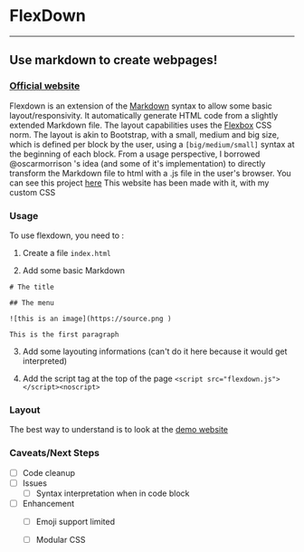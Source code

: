 # FlexDown

---

## **Use markdown to create webpages!**

### [Official website](https://benjaminpoilve.github.io/FlexDownEditor/)

Flexdown is an extension of the [Markdown](https://daringfireball.net/projects/markdown/) syntax to allow some basic layout/responsivity. It automatically generate HTML code from a slightly extended Markdown file. 
The layout capabilities uses the [Flexbox](https://developer.mozilla.org/en-US/docs/Web/CSS/CSS_Flexible_Box_Layout/Basic_Concepts_of_Flexbox) CSS norm. The layout is akin to Bootstrap, with a small, medium and big size, which is defined per block by the user, using a `[big/medium/small]` syntax at the beginning of each block.
From a usage perspective, I borrowed @oscarmorrison 's idea (and some of it's implementation) to directly transform the Markdown file to html with a .js file in the user's browser. You can see this project [here](https://github.com/oscarmorrison/md-page)
This website has been made with it, with my custom CSS

### Usage

To use flexdown, you need to :

1. Create a file `index.html`

2. Add some basic Markdown

```
# The title

## The menu

![this is an image](https://source.png )

This is the first paragraph

```

3. Add some layouting informations (can't do it here because it would get interpreted)

4. Add the script tag at the top of the page `<script src="flexdown.js"></script><noscript>`

### Layout

The best way to understand is to look at the [demo website](https://benjaminpoilve.github.io/FlexDownEditor/)

### Caveats/Next Steps
- [ ] Code cleanup
- [ ] Issues
    - [ ] Syntax interpretation when in code block
- [ ] Enhancement
    - [ ] Emoji support limited
    - [ ] Modular CSS


    

